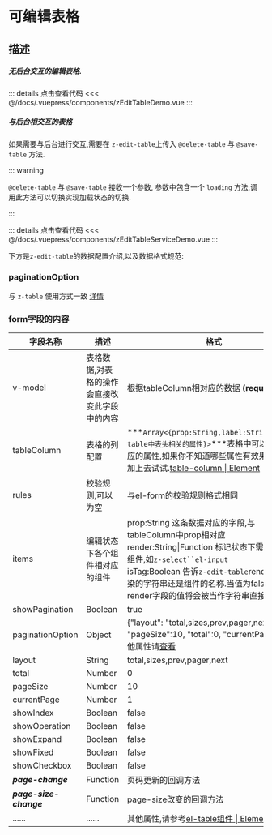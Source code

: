 # 可编辑表格

## 描述

##### 无后台交互的编辑表格.







<ClientOnly><zEditTableDemo/></ClientOnly>

::: details 点击查看代码
<<< @/docs/.vuepress/components/zEditTableDemo.vue
:::

##### 与后台相交互的表格

如果需要与后台进行交互,需要在 `z-edit-table`上传入 `@delete-table` 与 `@save-table` 方法.

::: warning

`@delete-table` 与 `@save-table` 接收一个参数, 参数中包含一个  `loading` 方法,调用此方法可以切换实现加载状态的切换.

:::





<ClientOnly><zEditTableServiceDemo/></ClientOnly>

::: details 点击查看代码
<<< @/docs/.vuepress/components/zEditTableServiceDemo.vue
:::

下方是`z-edit-table`的数据配置介绍,以及数据格式规范:

### paginationOption

 与 `z-table` 使用方式一致 [详情](/zh/comps/table.html#table-attributes)

### form字段的内容



| 字段名称               | 描述                                          | 格式                                                         |
| ---------------------- | --------------------------------------------- | ------------------------------------------------------------ |
| v-model                | 表格数据,对表格的操作会直接改变此字段中的内容 | 根据tableColumn相对应的数据 **(required)**                   |
| tableColumn            | 表格的列配置                                  | ***`Array<{prop:String,label:String,...el-table中表头相关的属性}>`***表格中可以添加列对应的属性,如果你不知道哪些属性有效果,可以添加上去试试.[table-column \| Element](https://element.eleme.cn/#/zh-CN/component/table#table-column-attributes) |
| rules                  | 校验规则,可以为空                             | 与el-form的校验规则格式相同                                  |
| items                  | 编辑状态下各个组件相对应的组件                | prop:String 这条数据对应的字段,与tableColumn中prop相对应<br />render:String\|Function 标记状态下需要展示的组件,如`z-select``el-input`<br />isTag:Boolean 告诉`z-edit-table`render为要渲染的字符串还是组件的名称.当值为false时 render字段的值将会被当作字符串直接渲染 |
| showPagination         | Boolean                                       | true                                                         |
| paginationOption       | Object                                        | {\"layout\": \"total,sizes,prev,pager,next\", \"pageSize\":10, "total\":0, \"currentPage\":1},其他属性请[查看](https://element.eleme.cn/#/zh-CN/component/pagination#attributes) |
| layout                 | String                                        | total,sizes,prev,pager,next                                  |
| total                  | Number                                        | 0                                                            |
| pageSize               | Number                                        | 10                                                           |
| currentPage            | Number                                        | 1                                                            |
| showIndex              | Boolean                                       | false                                                        |
| showOperation          | Boolean                                       | false                                                        |
| showExpand             | Boolean                                       | false                                                        |
| showFixed              | Boolean                                       | false                                                        |
| showCheckbox           | Boolean                                       | false                                                        |
| ***page-change***      | Function                                      | 页码更新的回调方法                                           |
| ***page-size-change*** | Function                                      | page-size改变的回调方法                                      |
| ......                 | ......                                        | 其他属性,请参考[el-table组件 \| Element](https://element.eleme.cn/#/zh-CN/component/table#table-attributes) |


